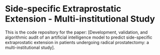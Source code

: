 # Side-specific Extraprostatic Extension - Multi-institutional Study
This is the code repository for the paper: [Development, validation, and algorithmic audit of an artificial intelligence model to  predict side-specific extraprostatic extension in patients undergoing radical prostatectomy: a multi-institutional study].

